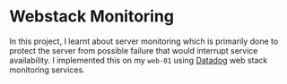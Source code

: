 # Webstack Monitoring
In this project, I learnt about server monitoring which is primarily done to protect the server from possible failure that would interrupt service availability.
I implemented this on my `web-01` using [Datadog](https://www.datadoghq.com/) web stack monitoring services.
